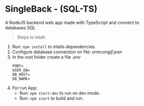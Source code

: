 # SingleBack - (SQL-TS)
A NodeJS backend web app made with TypeScript and connect to databases SQL

> Steps to intall:
1. Run: ```npm install``` to intalls dependencies.
2. Configure database connection on file: *ormcongif.json*
3. In the root folder create a file *.env*
    ```
    PORT=
    USER_DB=
    DB_HOST=
    DB_NAME=
    ```
4. For run App:
    - Run: ```npm start:dev``` to run on dev mode.
    - Run: ```npm start``` to build and run.